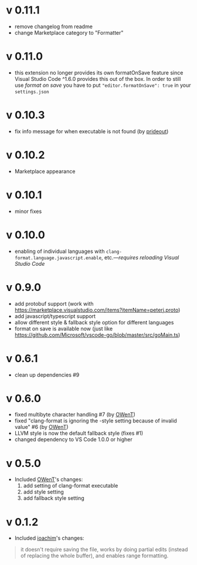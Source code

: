 # v 0.11.1
* remove changelog from readme
* change Marketplace category to "Formatter"

# v 0.11.0
* this extension no longer provides its own formatOnSave feature since Visual Studio Code ^1.6.0 provides this out of the box. In order to still use *format on save* you have to put ```"editor.formatOnSave": true``` in your ```settings.json```

# v 0.10.3
* fix info message for when executable is not found (by [prideout](https://github.com/prideout))

# v 0.10.2
* Marketplace appearance

# v 0.10.1
* minor fixes

# v 0.10.0
* enabling of individual languages with ```clang-format.language.javascript.enable```, etc.*—requires reloading Visual Studio Code*

# v 0.9.0
* add protobuf support (work with https://marketplace.visualstudio.com/items?itemName=peterj.proto)
* add javascript/typescript support
* allow different style & fallback style option for different languages
* format on save is available now (just like https://github.com/Microsoft/vscode-go/blob/master/src/goMain.ts)

# v 0.6.1
* clean up dependencies #9

# v 0.6.0
* fixed multibyte character handling #7 (by [OWenT](https://github.com/owt5008137))
* fixed "clang-format is ignoring the -style setting because of invalid value" #6 (by [OWenT](https://github.com/owt5008137))
* LLVM style is now the default fallback style (fixes #1)
* changed dependency to VS Code 1.0.0 or higher

# v 0.5.0
* Included [OWenT](https://github.com/owt5008137)'s changes:
  1. add setting of clang-format executable
  2. add style setting
  3. add fallback style setting

# v 0.1.2
* Included [ioachim](https://github.com/ioachim/)'s changes:
> it doesn't require saving the file, works by doing partial edits (instead of replacing the whole buffer), and enables range formatting.
